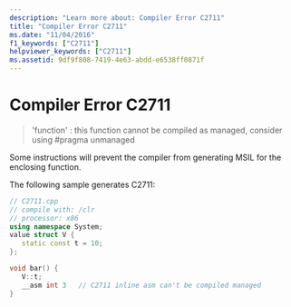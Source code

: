```yaml
---
description: "Learn more about: Compiler Error C2711"
title: "Compiler Error C2711"
ms.date: "11/04/2016"
f1_keywords: ["C2711"]
helpviewer_keywords: ["C2711"]
ms.assetid: 9df9f808-7419-4e63-abdd-e6538ff0871f
---
```

# Compiler Error C2711

> 'function' : this function cannot be compiled as managed, consider using #pragma unmanaged

Some instructions will prevent the compiler from generating MSIL for the enclosing function.

The following sample generates C2711:

```cpp
// C2711.cpp
// compile with: /clr
// processor: x86
using namespace System;
value struct V {
   static const t = 10;
};

void bar() {
   V::t;
   __asm int 3   // C2711 inline asm can't be compiled managed
}
```
